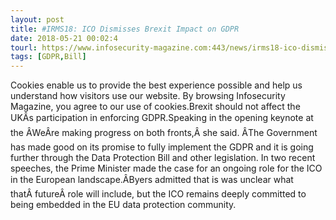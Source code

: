 ```yaml
---
layout: post
title: #IRMS18: ICO Dismisses Brexit Impact on GDPR
date: 2018-05-21 00:02:4
tourl: https://www.infosecurity-magazine.com:443/news/irms18-ico-dismisses-brexit-gdpr/
tags: [GDPR,Bill]
---
```

Cookies enable us to provide the best experience possible and help us understand how visitors use our website. By browsing Infosecurity Magazine, you agree to our use of cookies.Brexit should not affect the UKÂs participation in enforcing GDPR.Speaking in the opening keynote at the ÂWeÂre making progress on both fronts,Â she said. ÂThe Government has made good on its promise to fully implement the GDPR and it is going further through the Data Protection Bill and other legislation. In two recent speeches, the Prime Minister made the case for an ongoing role for the ICO in the European landscape.ÂByers admitted that is was unclear what thatÂ futureÂ role will include, but the ICO remains deeply committed to being embedded in the EU data protection community.